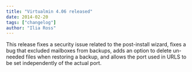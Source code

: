 ```yaml
---
title: "Virtualmin 4.06 released"
date: 2014-02-20
tags: ["changelog"]
author: "Ilia Ross"
---
```


This release fixes a security issue related to the post-install wizard, fixes a bug that excluded mailboxes from backups, adds an option to delete un-needed files when restoring a backup, and allows the port used in URLS to be set independently of the actual port.
